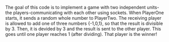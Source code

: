 The goal of this code is to implement a game with two independent units-the players-communicating with each other using sockets. When PlayerOne starts, it sends a random whole number to PlayerTwo. The receiving player is allowed to add one of three numbers {-1,0,1}, so that the result is divisible by 3. Then, it is devided by 3 and the result is sent to the other player. This goes until one player reaches 1 (after dividing). That player is the winner!
